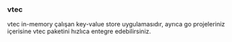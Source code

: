 ### vtec
vtec in-memory çalışan key-value store uygulamasıdır, ayrıca go projeleriniz içerisine vtec paketini hızlıca entegre edebilirsiniz.
